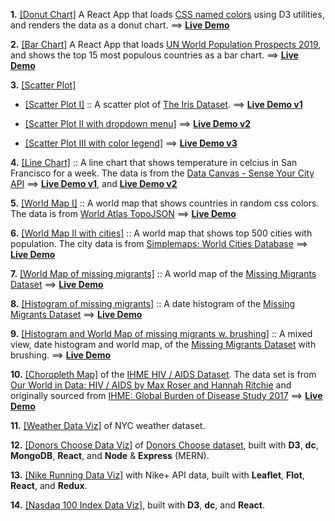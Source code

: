 **1.** [[Donut Chart]](https://github.com/whoinlee/dataViz_ReactD3/tree/donutchart)
A React App that loads [CSS named colors](https://gist.githubusercontent.com/whoinlee/3000d2a926de7fb1697ba1fd5500af8e/raw/cssNamedColors.csv) using D3 utilities, and renders the data as a donut chart.
==> [**Live Demo**](https://modest-easley-dbd404.netlify.app/)

**2.** [[Bar Chart]](https://github.com/whoinlee/dataViz_ReactD3/tree/barchart)
A React App that loads [UN World Population Prospects 2019](https://gist.githubusercontent.com/whoinlee/c1edf502cd2c7918ada32c63d43870f8/raw/UN_Population_2019.csv), and shows the top 15 most populous countries as a bar chart.
==> [**Live Demo**](https://sleepy-noyce-4e501a.netlify.app/)

**3.** [[Scatter Plot]](https://github.com/whoinlee/dataViz_ReactD3/tree/scatterplot-with-color)

- [[Scatter Plot I]](https://github.com/whoinlee/dataViz_ReactD3/tree/scatterplot) :: A scatter plot of [The Iris Dataset](https://gist.githubusercontent.com/whoinlee/90f6546b4b83d053c37d67aeaca66c78/raw/iris.csv).
  ==> [**Live Demo v1**](https://quizzical-payne-ff65d9.netlify.app/)

- [ [Scatter Plot II with dropdown menu]](https://github.com/whoinlee/dataViz_ReactD3/tree/scatterplot-with-menu) ==> [**Live Demo v2**](https://cranky-galileo-563f07.netlify.app/)

- [ [Scatter Plot III with color legend]](https://github.com/whoinlee/dataViz_ReactD3/tree/scatterplot-with-color) ==> [**Live Demo v3**](https://fervent-colden-b2f935.netlify.app/)

**4.** [[Line Chart]](https://github.com/whoinlee/dataViz_ReactD3/tree/linechart) :: A line chart that shows temperature in celcius in San Francisco for a week. The data is from the [Data Canvas - Sense Your City API](http://grayarea.org/initiative/data-canvas-sense-your-city)
==> [**Live Demo v1**](https://elegant-tereshkova-5816aa.netlify.app/), and
[**Live Demo v2**](https://fervent-chandrasekhar-695ff0.netlify.app/)

**5.** [[World Map I]](https://github.com/whoinlee/dataViz_ReactD3/tree/worldmap) :: A world map that shows countries in random css colors. The data is from [World Atlas TopoJSON](https://github.com/topojson/world-atlas)
==> [**Live Demo**](https://hopeful-clarke-05c8c7.netlify.app/)

**6.** [[World Map II with cities]](https://github.com/whoinlee/dataViz_ReactD3/tree/worldmap-with-cities) :: A world map that shows top 500 cities with population. The city data is from [Simplemaps: World Cities Database](https://gist.githubusercontent.com/whoinlee/b510612c3891dc50fca48abe7768d58c/raw/worldcities_clean.csv)
==> [**Live Demo**](https://hopeful-curie-a04923.netlify.app/)

**7.** [[World Map of missing migrants]](https://github.com/whoinlee/dataViz_ReactD3/tree/worldmap-missing-migrants) :: A world map of the [Missing Migrants Dataset](https://gist.githubusercontent.com/whoinlee/9635d30312c4523fcbe1eab8bea69cb3/raw/MissingMigrants-Global-2019-10-08T09-47-14.csv)
==> [**Live Demo**](https://quirky-noyce-710d2f.netlify.app/)

**8.** [[Histogram of missing migrants]](https://github.com/whoinlee/dataViz_ReactD3/tree/histogram) :: A date histogram of the [Missing Migrants Dataset](https://gist.githubusercontent.com/curran/a9656d711a8ad31d812b8f9963ac441c/raw/MissingMigrants-Global-2019-10-08T09-47-14-subset.csv)
==> [**Live Demo**](https://quirky-mcclintock-2e928b.netlify.app/)

**9.** [[Histogram and World Map of missing migrants w. brushing]](https://github.com/whoinlee/dataViz_ReactD3/tree/histo-worldmap-brushing) :: A mixed view, date histogram and world map, of the [Missing Migrants Dataset](https://gist.githubusercontent.com/curran/a9656d711a8ad31d812b8f9963ac441c/raw/MissingMigrants-Global-2019-10-08T09-47-14-subset.csv) with brushing.
==> [**Live Demo**](https://dreamy-agnesi-b2acb6.netlify.app/)

**10.** [[Choropleth Map]](https://github.com/whoinlee/HIV_dataVizReactD3) of the [IHME HIV / AIDS Dataset](https://gist.githubusercontent.com/whoinlee/1bfd682d588b2f40aa5f7d6f9a0721a8/raw/share-of-population-infected-with-hiv-ihme.csv). The data set is from [Our World in Data: HIV / AIDS by Max Roser and Hannah Ritchie](https://ourworldindata.org/hiv-aids) and originally sourced from [IHME: Global Burden of Disease Study 2017](http://ghdx.healthdata.org/gbd-results-tool)
==> [**Live Demo**](https://distracted-meninsky-ce7470.netlify.app/)

**11.** [[Weather Data Viz]](https://github.com/whoinlee/weather_dataVizReactD3) of NYC weather dataset.

**12.** [[Donors Choose Data Viz]](https://github.com/whoinlee/donorsChoose_dataVizMERN) of [Donors Choose dataset](https://www.donorschoose.org/), built with **D3**, **dc**, **MongoDB**, **React**, and **Node** & **Express** (MERN).

**13.** [[Nike Running Data Viz]](https://github.com/whoinlee/nikeRunning_dataVizReactRedux) with Nike+ API data, built with **Leaflet**, **Flot**, **React**, and **Redux**.

**14.** [[Nasdaq 100 Index Data Viz]](https://github.com/whoinlee/nasdaq100_dataVizReactD3), built with **D3**, **dc**, and **React**.
